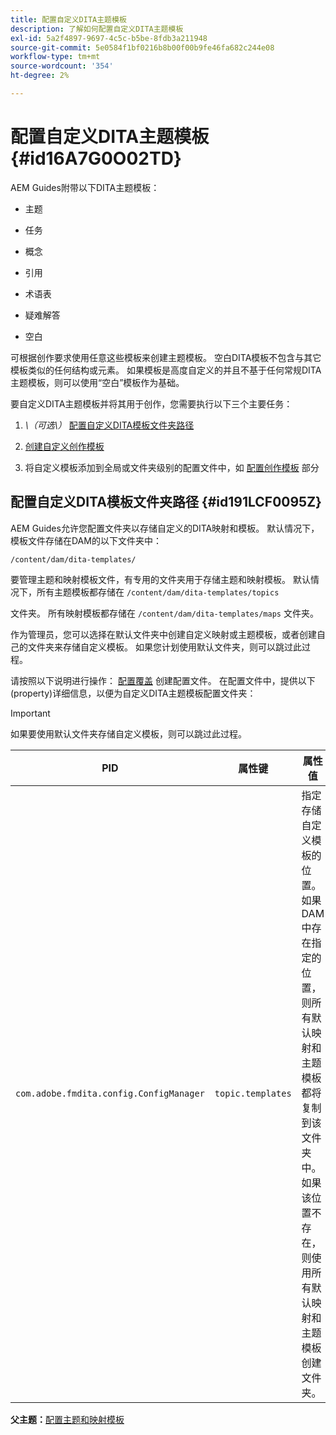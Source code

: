 ```yaml
---
title: 配置自定义DITA主题模板
description: 了解如何配置自定义DITA主题模板
exl-id: 5a2f4897-9697-4c5c-b5be-8fdb3a211948
source-git-commit: 5e0584f1bf0216b8b00f00b9fe46fa682c244e08
workflow-type: tm+mt
source-wordcount: '354'
ht-degree: 2%

---
```


# 配置自定义DITA主题模板 {#id16A7G0O02TD}

AEM Guides附带以下DITA主题模板：

- 主题

- 任务

- 概念

- 引用

- 术语表

- 疑难解答

- 空白


可根据创作要求使用任意这些模板来创建主题模板。 空白DITA模板不包含与其它模板类似的任何结构或元素。 如果模板是高度自定义的并且不基于任何常规DITA主题模板，则可以使用“空白”模板作为基础。

要自定义DITA主题模板并将其用于创作，您需要执行以下三个主要任务：

1. *\（可选\）* [配置自定义DITA模板文件夹路径](#id191LCF0095Z)

1. [创建自定义创作模板](conf-folder-level.md#id1917D0EG0HJ)

1. 将自定义模板添加到全局或文件夹级别的配置文件中，如 [配置创作模板](conf-folder-level.md#id1889D0IL0Y4) 部分


## 配置自定义DITA模板文件夹路径 {#id191LCF0095Z}

AEM Guides允许您配置文件夹以存储自定义的DITA映射和模板。 默认情况下，模板文件存储在DAM的以下文件夹中：

`/content/dam/dita-templates/`

要管理主题和映射模板文件，有专用的文件夹用于存储主题和映射模板。 默认情况下，所有主题模板都存储在 `/content/dam/dita-templates/topics`

文件夹。 所有映射模板都存储在 `/content/dam/dita-templates/maps` 文件夹。

作为管理员，您可以选择在默认文件夹中创建自定义映射或主题模板，或者创建自己的文件夹来存储自定义模板。 如果您计划使用默认文件夹，则可以跳过此过程。

请按照以下说明进行操作： [配置覆盖](download-install-additional-config-override.md#) 创建配置文件。 在配置文件中，提供以下\(property\)详细信息，以便为自定义DITA主题模板配置文件夹：

>[!IMPORTANT]
>
> 如果要使用默认文件夹存储自定义模板，则可以跳过此过程。

| PID | 属性键 | 属性值 |
|---|------------|--------------|
| `com.adobe.fmdita.config.ConfigManager` | `topic.templates` | 指定存储自定义模板的位置。<br> 如果DAM中存在指定的位置，则所有默认映射和主题模板都将复制到该文件夹中。 如果该位置不存在，则使用所有默认映射和主题模板创建文件夹。 |

**父主题：**[&#x200B;配置主题和映射模板](conf-template-tags.md)
